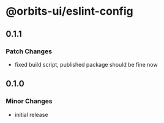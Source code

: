 # @orbits-ui/eslint-config

## 0.1.1

### Patch Changes

- fixed build script, published package should be fine now

## 0.1.0

### Minor Changes

- initial release
